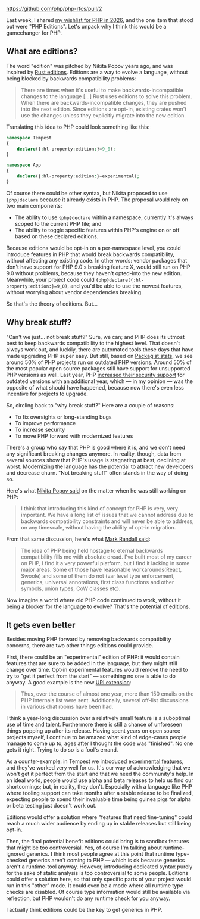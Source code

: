 https://github.com/php/php-rfcs/pull/2

Last week, I shared [my wishlist for PHP in 2026](/blog/my-wishlist-for-php-in-2026), and the one item that stood out were "PHP Editions". Let's unpack why I think this would be a gamechanger for PHP.

## What are editions?

The word "edition" was pitched by Nikita Popov years ago, and was inspired by [Rust editions](https://doc.rust-lang.org/edition-guide/editions/index.html). Editions are a way to evolve a language, without being blocked by backwards compatibility problems:

> There are times when it's useful to make backwards-incompatible changes to the language […] Rust uses editions to solve this problem. When there are backwards-incompatible changes, they are pushed into the next edition. Since editions are opt-in, existing crates won't use the changes unless they explicitly migrate into the new edition.

Translating this idea to PHP could look something like this:

```php
namespace Tempest
{
    declare({:hl-property:edition:}=9_0);
}

namespace App
{
    declare({:hl-property:edition:}=experimental);
}
```

Of course there could be other syntax, but Nikita proposed to use `{php}declare` because it already exists in PHP. The proposal would rely on two main components:

- The ability to use `{php}declare` within a namespace, currently it's always scoped to the current PHP file; and
- The ability to toggle specific features within PHP's engine on or off based on these declared editions.

Because editions would be opt-in on a per-namespace level, you could introduce features in PHP that would break backwards compatibility, without affecting any existing code. In other words: vendor packages that don't have support for PHP 9.0's breaking feature X, would still run on PHP 9.0 without problems, because they haven't opted-into the new edition. Meanwhile, your project code could `{php}declare({:hl-property:edition:}=9_0)`, and you'd be able to use the newest features, without worrying about vendor dependencies breaking.

So that's the theory of editions. But…  

## Why break stuff?

"Can't we just… not break stuff?" Sure, we can; and PHP does its utmost best to keep backwards compatibility to the highest level. That doesn't always work out, and luckily, there are automated tools these days that have made upgrading PHP super easy. But still, based on [Packagist stats](/blog/php-version-stats-june-2025), we see around 50% of PHP projects run on outdated PHP versions. Around 50% of the most popular open source packages still have support for unsupported PHP versions as well. Last year, PHP [increased their security support](https://wiki.php.net/rfc/release_cycle_update) for outdated versions with an additional year, which — in my opinion — was the opposite of what should have happened, because now there's even less incentive for projects to upgrade.

So, circling back to "why break stuff?" Here are a couple of reasons:

- To fix oversights or long-standing bugs
- To improve performance
- To increase security
- To move PHP forward with modernized features

There's a group who say that PHP is good where it is, and we don't need any significant breaking changes anymore. In reality, though, data from several sources show that PHP's usage is stagnating at best, declining at worst. Modernizing the language has the potential to attract new developers and decrease churn. "Not breaking stuff" often stands in the way of doing so.

Here's what [Nikita Popov said](https://externals.io/message/106453#106454) on the matter when he was still working on PHP:
 
> I think that introducing this kind of concept for PHP is very, very important. We have a long list of issues that we cannot address due to backwards compatibility constraints and will never be able to address, on any timescale, without having the ability of opt-in migration.

From that same discussion, here's what [Mark Randall said](https://externals.io/message/106453#106459):

> The idea of PHP being held hostage to eternal backwards compatibility fills me with absolute dread.
> I've built most of my career on PHP, I find it a very powerful platform, but I find it lacking in some major areas. Some of those have reasonable workarounds(React, Swoole) and some of them do not (var level type enforcement, generics, universal annotations, first class functions and other symbols, union types, CoW classes etc).

Now imagine a world where old PHP code continued to work, without it being a blocker for the language to evolve? That's the potential of editions.

## It gets even better

Besides moving PHP forward by removing backwards compatibility concerns, there are two other things editions could provide.

First, there could be an "experimental" edition of PHP: it would contain features that are sure to be added in the language, but they might still change over time. Opt-in experimental features would remove the need to try to "get it perfect from the start" — something no one is able to do anyway. A good example is the new [URI extension](https://thephp.foundation/blog/2025/10/10/php-85-uri-extension/#thoughtfully-built-to-last):

> Thus, over the course of almost one year, more than 150 emails on the PHP Internals list were sent. Additionally, several off-list discussions in various chat rooms have been had.

I think a year-long discussion over a relatively small feature is a suboptimal use of time and talent. Furthermore there is still a chance of unforeseen things popping up after its release. Having spent years on open source projects myself, I continue to be amazed what kind of edge-cases people manage to come up to, ages after I thought the code was "finished". No one gets it right. Trying to do so is a fool's errand.

As a counter-example: in Tempest we introduced [experimental features](https://tempestphp.com/2.x/extra-topics/roadmap#experimental-features), and they've worked very well for us. It's our way of acknowledging that we won't get it perfect from the start and that we need the community's help. In an ideal world, people would use alpha and beta releases to help us find our shortcomings; but, in reality, they don't. Especially with a language like PHP where tooling support can take months after a stable release to be finalized, expecting people to spend their invaluable time being guinea pigs for alpha or beta testing just doesn't work out.

Editions would offer a solution where "features that need fine-tuning" could reach a much wider audience by ending up in stable releases but still being opt-in.

Then, the final potential benefit editions could bring is to sandbox features that might be too controversial. Yes, of course I'm talking about runtime-ignored generics. I think most people agree at this point that runtime type-checked generics aren't coming to PHP — which is ok because generics aren't a runtime-tool anyway. However, introducing dedicated syntax purely for the sake of static analysis is too controversial to some people. Editions could offer a solution here, so that only specific parts of your project would run in this "other" mode. It could even be a mode where all runtime type checks are disabled. Of course type information would still be available via reflection, but PHP wouldn't do any runtime check for you anyway. 

I actually think editions could be the key to get generics in PHP.